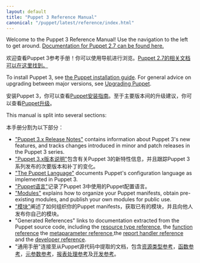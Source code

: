```yaml
---
layout: default
title: "Puppet 3 Reference Manual"
canonical: "/puppet/latest/reference/index.html"
---
```



Welcome to the Puppet 3 Reference Manual! Use the navigation to the left to get around. [Documentation for Puppet 2.7 can be found here.](/puppet/2.7/reference)

欢迎查看Puppet 3参考手册！你可以使用导航进行浏览。[Puppet 2.7的相关文档可以在这里找到。](/puppet/2.7/reference)

To install Puppet 3, see [the Puppet installation guide](/guides/installation.html). For general advice on upgrading between major versions, see [Upgrading Puppet](/guides/upgrading.html).

安装Puppet 3，你可以查看[Puppet安装指南](/guides/installation.html)。至于主要版本间的升级建议，你可以查看[Puppet升级](/guides/upgrading.html)。

This manual is split into several sections:

本手册分割为以下部分：

* ["Puppet 3.x Release Notes"](./release_notes.html) contains information about Puppet 3's new features, and tracks changes introduced in minor and patch releases in the Puppet 3 series.
* ["Puppet 3.x版本说明"](./release_notes.html)包含有关Puppet 3的新特性信息，并且跟踪Puppet 3系列发布的次要版本和补丁的变化。
* ["The Puppet Language"](./lang_summary.html) documents Puppet's configuration language as implemented in Puppet 3.
* ["Puppet语言"](./lang_summary.html)记录了Puppet 3中使用的Puppet配置语言。
* ["Modules"](./modules_fundamentals.html) explains how to organize your Puppet manifests, obtain pre-existing modules, and publish your own modules for public use.
* ["模块"](./modules_fundamentals.html)阐述了如何组织你的Puppet manifests，获取已有的模块，并且向他人发布你自己的模块。
* "Generated References" links to documentation extracted from the Puppet source code, including the [resource type reference](/references/3.stable/type.html), the [function reference](/references/3.stable/function.html) the [metaparameter reference](/references/3.stable/metaparameter.html),the [report handler reference](/references/3.stable/report.html) and the [developer reference](/references/3.stable/developer/index.html).
* "通用手册"连接至从Puppet源代码中提取的文档，包含[资源类型参考](/references/3.stable/type.html)，[函数参考](/references/3.stable/function.html)，[元参数参考](/references/3.stable/metaparameter.html)，[报表处理参考](/references/3.stable/report.html)及[开发参考](/references/3.stable/developer/index.html)。

